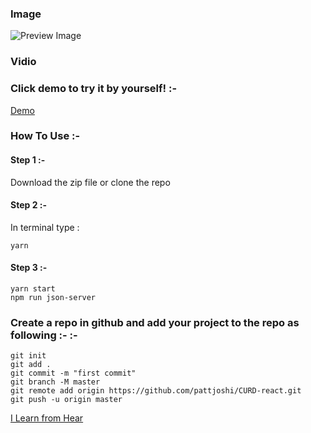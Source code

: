 
### Image
![Preview Image](https://i.ibb.co/xC8knQ4/Screenshot-89.png)

### Vidio 


### Click demo to try it by yourself! :- 

 [Demo](https://www.youtube.com/watch?v=eJyZ7k6lWfE&t=150s)

### How To Use :-

####    Step 1 :- 
 Download the zip file or clone the repo
####    Step 2 :- 
In terminal type :
```
yarn
```

#### Step 3 :-
```
yarn start
npm run json-server
```

### Create a repo in github and add your project to the repo as following :- :- 

```
git init
git add .
git commit -m "first commit"
git branch -M master
git remote add origin https://github.com/pattjoshi/CURD-react.git
git push -u origin master

```


 [I Learn from Hear](https://www.youtube.com/watch?v=eJyZ7k6lWfE&t=150s)
